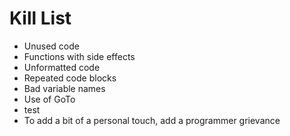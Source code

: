 Kill List
=========
* Unused code
* Functions with side effects
* Unformatted code
* Repeated code blocks
* Bad variable names
* Use of GoTo
* test
* To add a bit of a personal touch, add a programmer grievance
